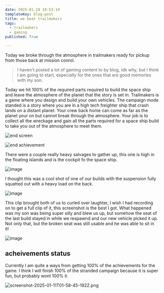 ```yaml
---
date: 2025-01-10 19:53:14
templateKey: blog-post
title: we beat trailmakers
tags:
  - trailmakers
  - gaming
published: True

---
```


Today we broke through the atmosphere in trailmakers ready for pickup from those back at mission conrol.

> I haven't posted a lot of gaming content to by blog, idk why, but I think I
> am going to start, especially for the ones that are good memories with my
> son.

Today we hit 100% of the required parts required to build the space ship and
leave the atmosphere of the planet that the story is set in.  Trailmakers is a
game where you design and build your own vehicles.  The campaign mode standed
is a story where you are in a high tech freighter ship that crash lands on a
distant planet.  Your crew back home can come as far as the planet your on but
cannot break through the atmosphere.  Your job is to collect all the wreckage
and gain all the parts required for a space ship build to take you out of the
atmosphere to meet them.

![end screen](https://dropper.wayl.one/api/file/f751d33e-1829-47ea-a593-f1d940c86f4f.webp)

![end achievement](https://dropper.wayl.one/api/file/73fed115-7d6a-4629-a9a3-be6819def314.webp)

There were a couple really heavy salvages to gather up, this one is high in the
floating islands and is the cockpit fo the space ship.

![image](https://dropper.wayl.one/api/file/7ab6954a-4dd5-4ab8-b50e-91440c89570b.webp)

I thought this was a cool shot of one of our builds with the suspension fully
squatted out with a heavy load on the back.

![image](https://dropper.wayl.one/api/file/e68cfa29-bc0b-41cc-8ae8-79ef26d1aa97.webp)

This clip brought both of us to curled over laughter, I wish I had recording on
to get a full clip of it, this screenshot is the best I got.  What happened was
my son was being super silly and blew us up, but somehow the seat of the last
build stayed in while we respawnd and our new vehicle picked it up.  Not only
that, but the broken seat was still usable and he was able to sit in it!

![image](https://dropper.wayl.one/api/file/636f3409-b8ad-44f7-9545-9b38d0393f07.webp)

## acheivements status

Currently I am quite a ways from getting 100% of the achievements for the game.
I think I will finish 100% of the stranded campaign because it is super fun,
but probably wont 100% it.

![screenshot-2025-01-11T01-58-45-192Z.png](https://dropper.wayl.one/api/file/2fa177b8-d4d3-41ef-b006-67b369459175.webp)
